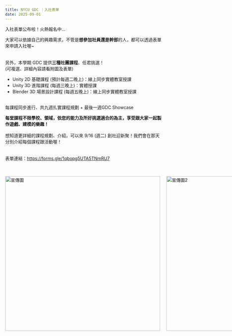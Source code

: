 ```yaml
---
title: NYCU GDC ｜入社表單
date: 2025-09-01
---
```

入社表單公布啦！火熱報名中...  

大家可以依據自己的興趣需求，不管是**想參加社員還是幹部**的人，都可以透過表單來申請入社喔~  
<br><br>
另外，本學期 GDC 提供**三種社團課程**、任君挑選！  
(可複選、詳細內容請看附圖及表單)

* Unity 2D 基礎課程 (預計每週二晚上)：線上同步實體教室授課  
* Unity 3D 進階課程 (每週三晚上)：實體授課  
* Blender 3D 場景設計課程 (每週五晚上)：線上同步實體教室授課 
<br><br>

每課程同步進行、共九週扎實課程規劃 + 最後一週GDC Showcase 

**每堂課程不限學校、領域，依您的能力及所好挑選適合的為主，享受跟大家一起製作遊戲、建模的樂趣！**
<br><br>
想知道更詳細的課程規劃、介紹，可以來 9/16 (週二) 創社迎新聚！我們會在那天分別介紹每個課程跟活動喔！  
<br><br>
表單連結：https://forms.gle/1qbopg5UTA5TNmRU7   
<br><br>
<div style="display: flex; gap: 20px;">
  <img src="/resource/club_intro.png" alt="宣傳圖" width="500">
  <img src="/resource/club_intro2.png" alt="宣傳圖2" width="500">
</div>